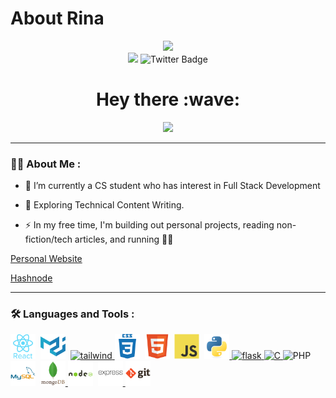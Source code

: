 # About Rina
<div id="header" align="center">
  <img src="https://media2.giphy.com/media/du3J3cXyzhj75IOgvA/giphy.gif?cid=790b7611b28c1585bf0c89a5d179409b3d187996bc8aac7d&rid=giphy.gif&ct=g" width="100"/>
</div>
<div id="badges" align="center">
  <img src="https://img.shields.io/badge/Hashnode-2962FF?style=for-the-badge&logo=hashnode&logoColor=white" width="117"/>
  <img src="https://img.shields.io/badge/Twitter-blue?style=for-the-badge&logo=twitter&logoColor=white" link="https://twitter.com/RinaTheUsagi" alt="Twitter Badge"/>
  <h1>
  Hey there
  :wave:	
  </h1>
  <img src="https://media3.giphy.com/media/qgQUggAC3Pfv687qPC/giphy.gif?cid=ecf05e47vbl7wl5xqsd0tjutrgixmnb4qhngi4hhuph2fr3x&rid=giphy.gif&ct=g" width="300"/>
</div>

 
---

### :woman_technologist: About Me :
- :telescope: I’m currently a CS student who has interest in Full Stack Development 

- :seedling: Exploring Technical Content Writing.

- :zap: In my free time, I'm building out personal projects, reading non-fiction/tech articles, and running 🏃‍♀️

[Personal Website](https://www.RinaMoto.com)

[Hashnode](https://rinamoto.hashnode.dev/)

---
### :hammer_and_wrench: Languages and Tools :
<div>
  <img src="https://github.com/devicons/devicon/blob/master/icons/react/react-original-wordmark.svg" title="React" alt="React" width="40" height="40"/>&nbsp;
  <img src="https://github.com/devicons/devicon/blob/master/icons/materialui/materialui-original.svg" title="Material UI" alt="Material UI" width="40" height="40"/>&nbsp;
   <a href="https://tailwindcss.com/" target="_blank" rel="noreferrer">
 <img src="https://www.vectorlogo.zone/logos/tailwindcss/tailwindcss-icon.svg" alt="tailwind" width="40" height="40"/> </a> 
  <img src="https://github.com/devicons/devicon/blob/master/icons/css3/css3-plain-wordmark.svg"  title="CSS3" alt="CSS" width="40" height="40"/>&nbsp;
  <img src="https://github.com/devicons/devicon/blob/master/icons/html5/html5-original.svg" title="HTML5" alt="HTML" width="40" height="40"/>&nbsp;
  <img src="https://github.com/devicons/devicon/blob/master/icons/javascript/javascript-original.svg" title="JavaScript" alt="JavaScript" width="40" height="40"/>&nbsp;
  <a href="https://www.python.org" target="_blank" rel="noreferrer"> <img src="https://raw.githubusercontent.com/devicons/devicon/master/icons/python/python-original.svg" alt="python" width="40" height="40"/> </a>
  <a href="https://flask.palletsprojects.com/" target="_blank" rel="noreferrer"> <img src="https://www.vectorlogo.zone/logos/pocoo_flask/pocoo_flask-icon.svg" alt="flask" width="40" height="40"/> </a> 
   <a href="https://www.w3schools.com/c/" target="_blank" rel="noreferrer"> <img src="https://cdn.jsdelivr.net/gh/devicons/devicon/icons/c/c-original.svg" alt="C" height="40"/> </a>
  <img src="https://cdn.jsdelivr.net/gh/devicons/devicon/icons/php/php-original.svg" title="PHP"  alt="PHP" width="40"  />
  <img src="https://github.com/devicons/devicon/blob/master/icons/mysql/mysql-original-wordmark.svg" title="MySQL"  alt="MySQL" width="40" height="40"/>&nbsp;
  <a href="https://www.mongodb.com/" target="_blank" rel="noreferrer"> <img src="https://raw.githubusercontent.com/devicons/devicon/master/icons/mongodb/mongodb-original-wordmark.svg" alt="mongodb" width="40" height="40"/> </a>
  <img src="https://github.com/devicons/devicon/blob/master/icons/nodejs/nodejs-original-wordmark.svg" title="NodeJS" alt="NodeJS" width="40" height="40"/>&nbsp;
   <a href="https://expressjs.com" target="_blank" rel="noreferrer"> <img src="https://raw.githubusercontent.com/devicons/devicon/master/icons/express/express-original-wordmark.svg" alt="express" width="40" height="40"/> </a> 
  <img src="https://github.com/devicons/devicon/blob/master/icons/git/git-original-wordmark.svg" title="Git" **alt="Git" width="40" height="40"/>
</div>


